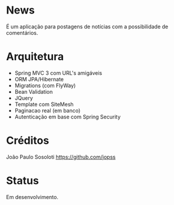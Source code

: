 News
======
É um aplicação para postagens de notícias com a possibilidade de comentários.

Arquitetura
===========

+ Spring MVC 3 com URL's amigáveis
+ ORM JPA/Hibernate
+ Migrations (com FlyWay)
+ Bean Validation
+ JQuery
+ Template com SiteMesh
+ Paginacao real (em banco)
+ Autenticação em base com Spring Security

Créditos
==========
João Paulo Sosoloti
https://github.com/jopss

Status
======

Em desenvolvimento.
